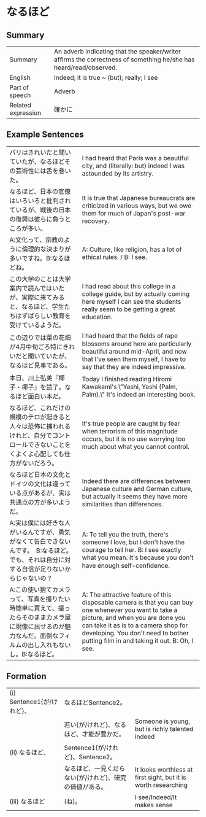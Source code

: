 # なるほど

## Summary

<table><tr>   <td>Summary</td>   <td>An adverb indicating that the speaker/writer afﬁrms the correctness of something he/she has heard/read/observed.</td></tr><tr>   <td>English</td>   <td>Indeed; it is true ~ (but); really; I see</td></tr><tr>   <td>Part of speech</td>   <td>Adverb</td></tr><tr>   <td>Related expression</td>   <td>確かに</td></tr></table>

## Example Sentences

<table><tr>   <td>パリはきれいだと聞いていたが、なるほどその芸術性には舌を巻いた。</td>   <td>I had heard that Paris was a beautiful city, and (literally: but) indeed I was astounded by its artistry.</td></tr><tr>   <td>なるほど、日本の官僚はいろいろと批判されているが、戦後の日本の復興は彼らに負うところが多い。</td>   <td>It is true that Japanese bureaucrats are criticized in various ways, but we owe them for much of Japan's post-war recovery.</td></tr><tr>   <td>A:文化って、宗教のように倫理的な決まりが多いですね。B:なるほどね。</td>   <td>A: Culture, like religion, has a lot of ethical rules. / B: I see.</td></tr><tr>   <td>この大学のことは大学案内で読んではいたが、実際に来てみると、なるほど、学生たちはずばらしい教育を受けているようだ。</td>   <td>I had read about this college in a college guide, but by actually coming here myself I can see the students really seem to be getting a great education.</td></tr><tr>   <td>この辺りでは菜の花畑が4月中旬ごろ特にきれいだと聞いていたが、なるほど見事である。</td>   <td>I had heard that the ﬁelds of rape blossoms around here are particularly beautiful around mid-April, and now that I've seen them myself, I have to say that they are indeed impressive.</td></tr><tr>   <td>本日、川上弘美『椰子・椰子』を読了。なるほど面白い本だ。</td>   <td>Today I finished reading Hiromi Kawakami's \"Yashi, Yashi (Palm, Palm).\" It's indeed an interesting book.</td></tr><tr>   <td>なるほど、これだけの規模のテロが起きると人々は恐怖に捕われるけれど、自分でコントロールできないことをくよくよ心配しても仕方がないだろう。</td>   <td>It's true people are caught by fear when terrorism of this magnitude occurs, but it is no use worrying too much about what you cannot control.</td></tr><tr>   <td>なるほど日本の文化とドイツの文化は違っている点があるが、実は共通点の方が多いようだ。</td>   <td>Indeed there are differences between Japanese culture and German culture, but actually it seems they have more similarities than differences.</td></tr><tr>   <td>A:実は僕には好きな人がいるんですが、勇気がなくて告白できないんです。　B:なるほど。でも、それは自分に対する自信が足りないからじゃないの？</td>   <td>A: To tell you the truth, there's someone I love, but I don't have the courage to tell her. B: I see exactly what you mean. It's because you don't have enough self-conﬁdence.</td></tr><tr>   <td>A:この使い捨てカメラって、写真を撮りたい時簡単に買えて、撮ったらそのままカメラ屋に現像に出せるのが魅力なんだ。面倒なフィルムの出し入れもないし。B:なるほど。</td>   <td>A: The attractive feature of this disposable camera is that you can buy one whenever you want to take a picture, and when you are done you can take it as is to a camera shop for developing. You don't need to bother putting film in and taking it out. B: Oh, I see.</td></tr></table>

## Formation

<table class="table"><tbody><tr class="tr head"><td class="td"><span class="numbers">(i)</span> <span class="bold">Sentence1{が/けれど}、</span></td><td class="td"><span class="concept">なるほど</span><span>Sentence2。</span></td><td class="td"></td></tr><tr class="tr"><td class="td"></td><td class="td"><span>若い{が/けれど}、</span><span class="concept">なるほど</span><span>、才能が豊かだ。</span></td><td class="td"><span>Someone is young, but is richly talented indeed</span></td></tr><tr class="tr head"><td class="td"><span class="numbers">(ii)</span> <span class="concept">なるほど</span><span class="bold">、</span></td><td class="td"><span class="concept"></span><span>Sentence1{が/けれど}、Sentence2。</span></td><td class="td"></td></tr><tr class="tr"><td class="td"></td><td class="td"><span class="concept">なるほど</span><span>、一見くだらない{が/けれど}、研究の価値がある。</span></td><td class="td"><span>It looks worthless at first sight, but it is worth researching</span></td></tr><tr class="tr head"><td class="td"><span class="numbers">(iii)</span> <span class="concept">なるほど</span></td><td class="td"><span class="concept"></span><span>(ね)。</span></td><td class="td"><span>I see/Indeed/It makes sense</span></td></tr></tbody></table>

